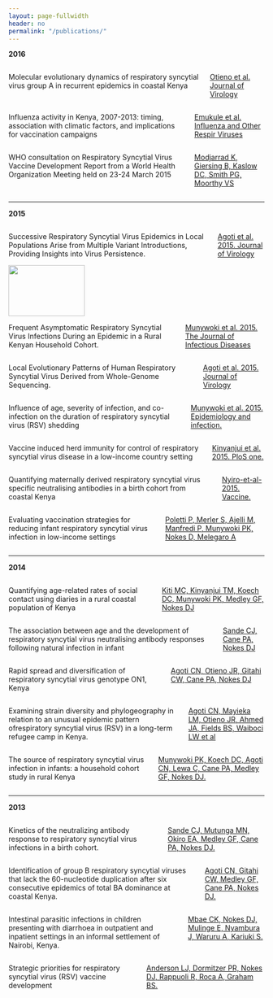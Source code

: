 ```yaml
---
layout: page-fullwidth
header: no
permalink: "/publications/"
---
```


<p><strong>2016</strong></p>

<div class="row">

<div class="small-3 columns">
 <p class=""> Molecular evolutionary dynamics of respiratory syncytial virus group A in recurrent epidemics in coastal Kenya </p>
 <p><a href="http://jvi.asm.org/content/early/2016/02/26/JVI.03105-15.abstract" target="blank">Otieno et al. Journal of Virology</a></p>
</div>

<div class="small-3 columns">
  <img class="publication" src="{{ site.url }}/images/article_img/Otieno-et-al-2015-jvi.png" alt="">
</div>

<div class="small-3 columns">
<p class="">
  Influenza activity in Kenya, 2007-2013: timing, association with climatic factors, and implications for vaccination campaigns
</p>

 <p><a href="http://onlinelibrary.wiley.com/doi/10.1111/irv.12393/abstract;jsessionid=708CD6AF0A42594A081D06C29B3438A6.f04t03" target="blank">Emukule et al. Influenza and Other Respir Viruses</a></p>
</div>

<div class="small-3 columns">
 <img class="publication" src="{{ site.url }}/images/article_img/emukule-2016.png" alt="">
</div>

</div>

<div class="row">

<div class="small-3 columns">
 <p class="">WHO consultation on Respiratory Syncytial Virus Vaccine Development Report from a World Health Organization Meeting held on 23-24 March 2015</p>
 <p> <a href="http://www.sciencedirect.com/science/article/pii/S0264410X15007677">Modjarrad K, Giersing B, Kaslow DC, Smith PG, Moorthy VS</a></p>
</div>

<div class="small-3 columns">
  <img class="publication" src="{{ site.url }}/images/article_img/WHO-RSV-2016.png" alt="">
</div>

<div class="small-3 columns">
</div>

<div class="small-3 columns">
</div>

</div>
<hr>

<p><strong>2015</strong></p>

<div class="row">
 
 <div class="small-3 columns">
 
 <p class="">
   Successive Respiratory Syncytial Virus Epidemics in Local Populations Arise from Multiple Variant Introductions, Providing Insights into Virus Persistence.
</p>

<p><a href="http://jvi.asm.org/content/89/22/11630.long" target="blank" >Agoti et al. 2015. Journal of Virology</a></p>
 </div>

<div class="small-3 columns">
  <img class="publication" src="{{ site.url }}/images/article_img/Agoti-et-al-2015.jpg" alt="" height="100" width="150">
</div>


<div class="small-3 columns">

<p class="">
    Frequent Asymptomatic Respiratory Syncytial Virus Infections During an Epidemic in a Rural Kenyan Household Cohort.
</p>
<p class="text-justify">
  <a href="http://jid.oxfordjournals.org/content/212/11/1711">Munywoki et al. 2015. The Journal of Infectious Diseases</a></p>
</div>

<div class="small-3 columns">
  <img class="publication" src="{{ site.url }}/images/article_img/Munywoki-et-al-2015.jpg" alt="">    
</div>

</div>


<div class="row">

<div class="small-3 columns">
<p class="">
 Local Evolutionary Patterns of Human Respiratory Syncytial Virus Derived from Whole-Genome Sequencing.
</p>
<p class="text-justify"><a href="http://jid.oxfordjournals.org/content/212/11/1711.full">Agoti et al. 2015. Journal of Virology</a></p>
</div>

<div class="small-3 columns">
  <img class="publication" src="{{ site.url }}/images/article_img/Agoti-et-al-2015-jvi.jpg" alt="">
</div>

<div class="small-3 columns">
<p class=""> Influence of age, severity of infection, and co-infection on the duration of respiratory syncytial virus (RSV) shedding </p>
<p><a href="http://journals.cambridge.org/action/displayFulltext?type=6&fid=9568673&jid=HYG&volumeId=143&issueId=04&aid=9568672&bodyId=&membershipNumber=&societyETOCSession=&fulltextType=RA&fileId=S0950268814001393">Munywoki et al. 2015. Epidemiology and infection.</a></p>
</div>

<div class="small-3 columns">
 <img class="publication" src="{{ site.url }}/images/article_img/Munywoki-et-al-2015-epi-and-infection.png" alt="">
</div>
</div>

<div class="row" >

<div class="small-3 columns">
 <p class="">Vaccine induced herd immunity for control of respiratory syncytial virus disease in a low-income country setting</p>
 <p><a href="http://journals.plos.org/plosone/article?id=10.1371/journal.pone.0138018" target="blank">Kinyanjui et al. 2015. PloS one.</a></p>
</div>

<div class="small-3 columns">
 <img class="publication" src="{{ site.url }}/images/article_img/kinyanjui-plos-one-2015.png" alt="">
</div>

<div class="small-3 columns">
<p class="">Quantifying maternally derived respiratory syncytial virus specific neutralising antibodies in a birth cohort from coastal Kenya </p>
<p><a href="http://www.sciencedirect.com/science/article/pii/S0264410X15002285" target="blank"> Nyiro-et-al-2015. Vaccine.</a></p>
</div>

<div class="small-3 columns">
 <img class="publication" src="{{ site.url }}/images/article_img/nyiro-vaccine-2015.png" alt="">
</div>

</div>


<div class="row" >

<div class="small-3 columns">
 <p class="">Evaluating vaccination strategies for reducing infant respiratory syncytial virus infection in low-income settings</p>
 <p><a href="http://bmcmedicine.biomedcentral.com/articles/10.1186/s12916-015-0283-x" target="blank">Poletti P, Merler S, Ajelli M, Manfredi P, Munywoki PK, Nokes D, Melegaro A</a></p>
</div>

<div class="small-3 columns end">
 <img class="publication" src="{{ site.url }}/images/article_img/poletti-bmc-2015.png" alt="">
</div>

</div>
<hr>

<p><strong>2014</strong></p>

<div class="row">

<div class="small-3 columns">
 <p class="">Quantifying age-related rates of social contact using diaries in a rural coastal population of Kenya </p>
 <p><a href="http://journals.plos.org/plosone/article?id=10.1371/journal.pone.0104786" target="_blank">Kiti MC, Kinyanjui TM, Koech DC, Munywoki PK, Medley GF, Nokes DJ</a></p>
</div>

<div class="small-3 columns">
 <img class="publication" src="{{ site.url }}/images/article_img/kiti-plosone-2014.png" alt="">
</div>

<div class="small-3 columns">
<p class="">The association between age and the development
of respiratory syncytial virus neutralising antibody responses following natural  infection in infant</p>
<p><a href="http://www.sciencedirect.com/science/article/pii/S0264410X14007051" target="blank">Sande CJ, Cane PA, Nokes DJ</a></p>
</div>

<div class="small-3 columns">
 <img class="publication" src="{{ site.url }}/images/article_img/sande-vaccine-2014.png" alt="">
</div>
</div>


<div class="row">

<div class="small-3 columns">
 <p class="">Rapid spread and diversification of respiratory syncytial virus genotype ON1, Kenya </p>
 <p><a href="http://wwwnc.cdc.gov/eid/article/20/6/13-1438_article" target="_blank">Agoti CN, Otieno JR, Gitahi CW, Cane PA, Nokes DJ</a></p>
</div>

<div class="small-3 columns">
 <img class="publication" src="{{ site.url }}/images/article_img/agoti-emerg-2014.png" alt="">
</div>

<div class="small-3 columns">
<p class="">Examining strain diversity and phylogeography in relation to an unusual epidemic pattern ofrespiratory syncytial virus (RSV) in a long-term refugee camp in Kenya. </p>
<p><a href="http://bmcinfectdis.biomedcentral.com/articles/10.1186/1471-2334-14-178" target="blank">Agoti CN, Mayieka LM, Otieno JR, Ahmed JA, Fields BS, Waiboci LW et al</a></p>
</div>

<div class="small-3 columns">
 <img class="publication" src="{{ site.url }}/images/article_img/agoti-bmcinfect-2014.png" alt="">
</div>

</div>

<div class="row">

<div class="small-3 columns">
 <p class="">The source of respiratory syncytial virus infection in infants: a household cohort study in rural Kenya </p>
 <p><a href="http://jid.oxfordjournals.org/content/209/11/1685.long" target="_blank">Munywoki PK, Koech DC, Agoti CN, Lewa C, Cane PA, Medley GF, Nokes DJ.</a></p>
</div>

<div class="small-3 columns end">
 <img class="publication" src="{{ site.url }}/images/article_img/munywoki-jid-2014.png" alt="">
</div>

</div>

<hr>
<p><strong>2013</strong></p>

<div class="row">

<div class="small-3 columns">
 <p class="">Kinetics of the neutralizing antibody response to respiratory syncytial virus infections in a birth cohort.</p>
 <p><a href="http://onlinelibrary.wiley.com/doi/10.1002/jmv.23696/full" target="_blank">Sande CJ, Mutunga MN, Okiro EA, Medley GF, Cane PA, Nokes DJ.</a></p>
</div>

<div class="small-3 columns">
 <img class="publication" src="{{ site.url }}/images/article_img/sande-jmed-2013.png" alt="">
</div>

<div class="small-3 columns">
<p class="">Identification of group B respiratory syncytial viruses that lack the 60-nucleotide duplication after six consecutive epidemics of total BA dominance at coastal Kenya.</p>
<p><a href="" target="blank">Agoti CN, Gitahi CW, Medley GF, Cane PA, Nokes DJ.</a></p>
</div>

<div class="small-3 columns">
 <img class="publication" src="{{ site.url }}/images/article_img/agoti-influenza-2013.png" alt="">
</div>
</div>

<div class="row">
<div class="small-3 columns">
 <p class="">Intestinal parasitic infections in children presenting with diarrhoea in outpatient and inpatient settings in an informal settlement of Nairobi, Kenya.</p>
 <p><a href="http://www.ncbi.nlm.nih.gov/pmc/articles/PMC3673844/" target="_blank">Mbae CK, Nokes DJ, Mulinge E, Nyambura J, Waruru A, Kariuki S.</a></p>
</div>

<div class="small-3 columns">
 <img class="publication" src="{{ site.url }}/images/article_img/mbae-BMCinfect-2013.png" alt="">
</div>

<div class="small-3 columns">
<p class="">Strategic priorities for respiratory syncytial virus (RSV) vaccine development</p>
<p><a href="http://www.sciencedirect.com/science/article/pii/S0264410X13000509" target="blank">Anderson LJ, Dormitzer PR, Nokes DJ, Rappuoli R, Roca A, Graham BS.</a></p>
</div>

<div class="small-3 columns">
 <img class="publication" src="{{ site.url }}/images/article_img/anderson-vaccine-2013.png" alt="">
</div>
</div>
